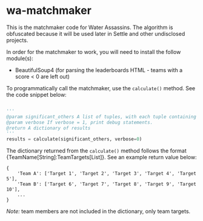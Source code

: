 # wa-matchmaker

This is the matchmaker code for Water Assassins. The algorithm is obfuscated because it will be used later in Settle and other undisclosed projects.

In order for the matchmaker to work, you will need to install the follow module(s):
  * BeautifulSoup4 (for parsing the leaderboards HTML - teams with a score < 0 are left out)

To programmatically call the matchmaker, use the ```calculate()``` method. See the code snippet below:

```python

'''
@param significant_others A list of tuples, with each tuple containing a couple: [('John Doe', 'Jane Doe'), ('Person A', 'Person B')]
@param verbose If verbose = 1, print debug statements.
@return A dictionary of results
'''
results = calculate(significant_others, verbose=0)

```

The dictionary returned from the ```calculate()``` method follows the format {TeamName[String]:TeamTargets[List]}. See an example return value below:

```
{
	'Team A': ['Target 1', 'Target 2', 'Target 3', 'Target 4', 'Target 5'],
	'Team B': ['Target 6', 'Target 7', 'Target 8', 'Target 9', 'Target 10'],
	...
}
```

_Note:_ team members are not included in the dictionary, only team targets.






